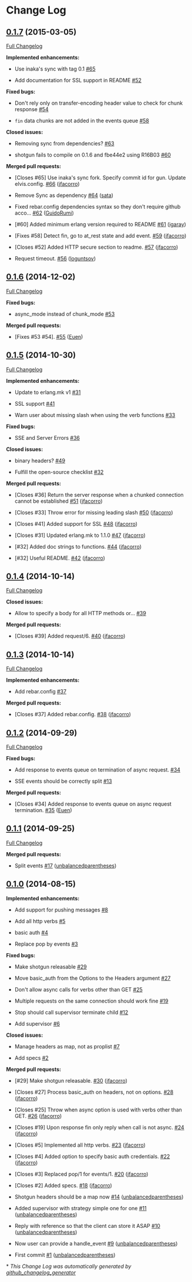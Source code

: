 # Change Log

## [0.1.7](https://github.com/inaka/shotgun/tree/0.1.7) (2015-03-05)

[Full Changelog](https://github.com/inaka/shotgun/compare/0.1.6...0.1.7)

**Implemented enhancements:**

- Use inaka's sync with tag 0.1 [\#65](https://github.com/inaka/shotgun/issues/65)

- Add documentation for SSL support in README [\#52](https://github.com/inaka/shotgun/issues/52)

**Fixed bugs:**

- Don't rely only on transfer-encoding header value to check for chunk response [\#54](https://github.com/inaka/shotgun/issues/54)

- `fin` data chunks are not added in the events queue  [\#58](https://github.com/inaka/shotgun/issues/58)

**Closed issues:**

- Removing sync from dependencies? [\#63](https://github.com/inaka/shotgun/issues/63)

- shotgun fails to compile on 0.1.6 and fbe44e2 using R16B03 [\#60](https://github.com/inaka/shotgun/issues/60)

**Merged pull requests:**

- \[Closes \#65\] Use inaka's sync fork. Specify commit id for gun. Update elvis.config. [\#66](https://github.com/inaka/shotgun/pull/66) ([jfacorro](https://github.com/jfacorro))

- Remove Sync as dependency [\#64](https://github.com/inaka/shotgun/pull/64) ([sata](https://github.com/sata))

- Fixed rebar.config dependencies syntax so they don't require github acco... [\#62](https://github.com/inaka/shotgun/pull/62) ([GuidoRumi](https://github.com/GuidoRumi))

- \[\#60\] Added minimum erlang version required to README [\#61](https://github.com/inaka/shotgun/pull/61) ([igaray](https://github.com/igaray))

- \[Fixes \#58\] Detect fin, go to at\_rest state and add event. [\#59](https://github.com/inaka/shotgun/pull/59) ([jfacorro](https://github.com/jfacorro))

- \[Closes \#52\] Added HTTP secure section to readme. [\#57](https://github.com/inaka/shotgun/pull/57) ([jfacorro](https://github.com/jfacorro))

- Request timeout. [\#56](https://github.com/inaka/shotgun/pull/56) ([loguntsov](https://github.com/loguntsov))

## [0.1.6](https://github.com/inaka/shotgun/tree/0.1.6) (2014-12-02)

[Full Changelog](https://github.com/inaka/shotgun/compare/0.1.5...0.1.6)

**Fixed bugs:**

- async\_mode instead of chunk\_mode [\#53](https://github.com/inaka/shotgun/issues/53)

**Merged pull requests:**

- \[Fixes \#53 \#54\]. [\#55](https://github.com/inaka/shotgun/pull/55) ([Euen](https://github.com/Euen))

## [0.1.5](https://github.com/inaka/shotgun/tree/0.1.5) (2014-10-30)

[Full Changelog](https://github.com/inaka/shotgun/compare/0.1.4...0.1.5)

**Implemented enhancements:**

- Update to erlang.mk v1 [\#31](https://github.com/inaka/shotgun/issues/31)

- SSL support [\#41](https://github.com/inaka/shotgun/issues/41)

- Warn user about missing slash when using the verb functions [\#33](https://github.com/inaka/shotgun/issues/33)

**Fixed bugs:**

- SSE and Server Errors [\#36](https://github.com/inaka/shotgun/issues/36)

**Closed issues:**

- binary headers? [\#49](https://github.com/inaka/shotgun/issues/49)

- Fulfill the open-source checklist [\#32](https://github.com/inaka/shotgun/issues/32)

**Merged pull requests:**

- \[Closes \#36\] Return the server response when a chunked connection cannot be established [\#51](https://github.com/inaka/shotgun/pull/51) ([jfacorro](https://github.com/jfacorro))

- \[Closes \#33\] Throw error for missing leading slash [\#50](https://github.com/inaka/shotgun/pull/50) ([jfacorro](https://github.com/jfacorro))

- \[Closes \#41\] Added support for SSL [\#48](https://github.com/inaka/shotgun/pull/48) ([jfacorro](https://github.com/jfacorro))

- \[Closes \#31\] Updated erlang.mk to 1.1.0 [\#47](https://github.com/inaka/shotgun/pull/47) ([jfacorro](https://github.com/jfacorro))

- \[\#32\] Added doc strings to functions. [\#44](https://github.com/inaka/shotgun/pull/44) ([jfacorro](https://github.com/jfacorro))

- \[\#32\] Useful README. [\#42](https://github.com/inaka/shotgun/pull/42) ([jfacorro](https://github.com/jfacorro))

## [0.1.4](https://github.com/inaka/shotgun/tree/0.1.4) (2014-10-14)

[Full Changelog](https://github.com/inaka/shotgun/compare/0.1.3...0.1.4)

**Closed issues:**

- Allow to specify a body for all HTTP methods or... [\#39](https://github.com/inaka/shotgun/issues/39)

**Merged pull requests:**

- \[Closes \#39\] Added request/6. [\#40](https://github.com/inaka/shotgun/pull/40) ([jfacorro](https://github.com/jfacorro))

## [0.1.3](https://github.com/inaka/shotgun/tree/0.1.3) (2014-10-14)

[Full Changelog](https://github.com/inaka/shotgun/compare/0.1.2...0.1.3)

**Implemented enhancements:**

- Add rebar.config [\#37](https://github.com/inaka/shotgun/issues/37)

**Merged pull requests:**

- \[Closes \#37\] Added rebar.config. [\#38](https://github.com/inaka/shotgun/pull/38) ([jfacorro](https://github.com/jfacorro))

## [0.1.2](https://github.com/inaka/shotgun/tree/0.1.2) (2014-09-29)

[Full Changelog](https://github.com/inaka/shotgun/compare/0.1.1...0.1.2)

**Fixed bugs:**

- Add response to events queue on termination of async request. [\#34](https://github.com/inaka/shotgun/issues/34)

- SSE events should be correctly split [\#13](https://github.com/inaka/shotgun/issues/13)

**Merged pull requests:**

- \[Closes \#34\] Added response to events queue on async request termination. [\#35](https://github.com/inaka/shotgun/pull/35) ([Euen](https://github.com/Euen))

## [0.1.1](https://github.com/inaka/shotgun/tree/0.1.1) (2014-09-25)

[Full Changelog](https://github.com/inaka/shotgun/compare/0.1.0...0.1.1)

**Merged pull requests:**

- Split events [\#17](https://github.com/inaka/shotgun/pull/17) ([unbalancedparentheses](https://github.com/unbalancedparentheses))

## [0.1.0](https://github.com/inaka/shotgun/tree/0.1.0) (2014-08-15)

**Implemented enhancements:**

- Add support for pushing messages [\#8](https://github.com/inaka/shotgun/issues/8)

- Add all http verbs [\#5](https://github.com/inaka/shotgun/issues/5)

- basic auth [\#4](https://github.com/inaka/shotgun/issues/4)

- Replace pop by events [\#3](https://github.com/inaka/shotgun/issues/3)

**Fixed bugs:**

- Make shotgun releasable [\#29](https://github.com/inaka/shotgun/issues/29)

- Move basic\_auth from the Options to the Headers argument [\#27](https://github.com/inaka/shotgun/issues/27)

- Don't allow async calls for verbs other than GET [\#25](https://github.com/inaka/shotgun/issues/25)

- Multiple requests on the same connection should work fine [\#19](https://github.com/inaka/shotgun/issues/19)

- Stop should call supervisor terminate child [\#12](https://github.com/inaka/shotgun/issues/12)

- Add supervisor [\#6](https://github.com/inaka/shotgun/issues/6)

**Closed issues:**

- Manage headers as map, not as proplist [\#7](https://github.com/inaka/shotgun/issues/7)

- Add specs [\#2](https://github.com/inaka/shotgun/issues/2)

**Merged pull requests:**

- \[\#29\] Make shotgun releasable. [\#30](https://github.com/inaka/shotgun/pull/30) ([jfacorro](https://github.com/jfacorro))

- \[Closes \#27\] Process basic\_auth on headers, not on options. [\#28](https://github.com/inaka/shotgun/pull/28) ([jfacorro](https://github.com/jfacorro))

- \[Closes \#25\] Throw when async option is used with verbs other than GET. [\#26](https://github.com/inaka/shotgun/pull/26) ([jfacorro](https://github.com/jfacorro))

- \[Closes \#19\] Upon response fin only reply when call is not async. [\#24](https://github.com/inaka/shotgun/pull/24) ([jfacorro](https://github.com/jfacorro))

- \[Closes \#5\] Implemented all http verbs. [\#23](https://github.com/inaka/shotgun/pull/23) ([jfacorro](https://github.com/jfacorro))

- \[Closes \#4\] Added option to specify basic auth credentials. [\#22](https://github.com/inaka/shotgun/pull/22) ([jfacorro](https://github.com/jfacorro))

- \[Closes \#3\] Replaced pop/1 for events/1. [\#20](https://github.com/inaka/shotgun/pull/20) ([jfacorro](https://github.com/jfacorro))

- \[Closes \#2\] Added specs. [\#18](https://github.com/inaka/shotgun/pull/18) ([jfacorro](https://github.com/jfacorro))

- Shotgun headers should be a map now [\#14](https://github.com/inaka/shotgun/pull/14) ([unbalancedparentheses](https://github.com/unbalancedparentheses))

- Added supervisor with strategy simple one for one [\#11](https://github.com/inaka/shotgun/pull/11) ([unbalancedparentheses](https://github.com/unbalancedparentheses))

- Reply with reference so that the client can store it ASAP [\#10](https://github.com/inaka/shotgun/pull/10) ([unbalancedparentheses](https://github.com/unbalancedparentheses))

- Now user can provide a handle\_event  [\#9](https://github.com/inaka/shotgun/pull/9) ([unbalancedparentheses](https://github.com/unbalancedparentheses))

- First commit [\#1](https://github.com/inaka/shotgun/pull/1) ([unbalancedparentheses](https://github.com/unbalancedparentheses))



\* *This Change Log was automatically generated by [github_changelog_generator](https://github.com/skywinder/Github-Changelog-Generator)*